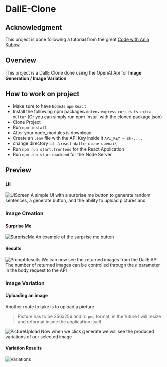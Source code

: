 # DallE-Clone

## Acknowledgment
This project is done following a tutorial from the great [Code with Ania Kubów](https://www.youtube.com/channel/UC5DNytAJ6_FISueUfzZCVsw)

## Overview
This project is a DallE Clone done using the OpenAI Api for **Image Generation / Image Variation**

## How to work on project
- Make sure to have `NodeJs` `npm` `React`
- Install the following npm packages `dotenv` `express` `cors` `fs` `fs-extra` `multer` (Or you can simply run npm install with the cloned package.json)
- Clone Project
- Run `npm install`
- After your node_modules is download
- Create an `.env` file with the API Key inside it `API_KEY = sk-....`
- change directory `cd .\react-dalle-clone-openai\`
- Run `npm run start:frontend` for the React Application
- Run `npm run start:backend` for the Node Server


## Preview

### UI
![UIScreen](https://github.com/AmrMekki/DallE-Clone/assets/59305451/091cdad3-320e-4492-a6fd-79ff8269245e)
A simple UI with a surprise me button to generate random sentences, a generate button, and the ability to upload pictures and 

### Image Creation

#### Surprise Me
![SurpriseMe](https://github.com/AmrMekki/DallE-Clone/assets/59305451/e358bb48-29f3-43c1-8816-c209f94d50b6)
An example of the surprise me button

#### Results
![PromptResults](https://github.com/AmrMekki/DallE-Clone/assets/59305451/e89b36a6-cd55-4e3f-b037-a8ca8cef8326)
We can now see the returned images from the DallE API
The number of returned images can be controlled through the `n` parameter in the body request to the API

### Image Variation

#### Uploading an image
Another route to take is to upload a picture
> Picture has to be 256x256 and in `png` format, in the future I will resize and reformat inside the application itself

![PictureUpload](https://github.com/AmrMekki/DallE-Clone/assets/59305451/ce3a6bbe-b18c-4c82-8d45-92421d571c41)
Now when we click generate we will see the produced variations of our selected image

#### Variation Results
![Variations](https://github.com/AmrMekki/DallE-Clone/assets/59305451/83515aaf-5921-4999-aacd-c0c06376c6c2)


